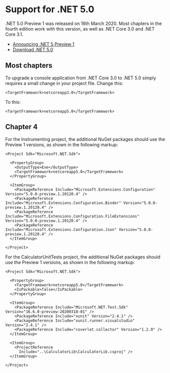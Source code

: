 # Support for .NET 5.0
.NET 5.0 Preview 1 was released on 16th March 2020. Most chapters in the fourth edition work with this version, as well as .NET Core 3.0 and .NET Core 3.1.
- [Announcing .NET 5 Preview 1](https://devblogs.microsoft.com/dotnet/announcing-net-5-0-preview-1/)
- [Download .NET 5.0](https://dotnet.microsoft.com/download/dotnet-core/5.0)
## Most chapters
To upgrade a console application from .NET Core 3.0 to .NET 5.0 simply requires a small change in your project file.
Change this:
```
<TargetFramework>netcoreapp3.0</TargetFramework>
```
To this:
```
<TargetFramework>netcoreapp5.0</TargetFramework>
```
## Chapter 4
For the Instrumenting project, the additional NuGet packages should use the Preview 1 versions, as shown in the following markup: 
```
<Project Sdk="Microsoft.NET.Sdk">

  <PropertyGroup>
    <OutputType>Exe</OutputType>
    <TargetFramework>netcoreapp5.0</TargetFramework>
  </PropertyGroup>

  <ItemGroup>
    <PackageReference Include="Microsoft.Extensions.Configuration" Version="5.0.0-preview.1.20120.4" />
    <PackageReference Include="Microsoft.Extensions.Configuration.Binder" Version="5.0.0-preview.1.20120.4" />
    <PackageReference Include="Microsoft.Extensions.Configuration.FileExtensions" Version="5.0.0-preview.1.20120.4" />
    <PackageReference Include="Microsoft.Extensions.Configuration.Json" Version="5.0.0-preview.1.20120.4" />
  </ItemGroup>

</Project>
```
For the CalculatorUnitTests project, the additional NuGet packages should use the Preview 1 versions, as shown in the following markup:
```
<Project Sdk="Microsoft.NET.Sdk">

  <PropertyGroup>
    <TargetFramework>netcoreapp5.0</TargetFramework>
    <IsPackable>false</IsPackable>
  </PropertyGroup>

  <ItemGroup>
    <PackageReference Include="Microsoft.NET.Test.Sdk" Version="16.6.0-preview-20200318-01" />
    <PackageReference Include="xunit" Version="2.4.1" />
    <PackageReference Include="xunit.runner.visualstudio" Version="2.4.1" />
    <PackageReference Include="coverlet.collector" Version="1.2.0" />
  </ItemGroup>

  <ItemGroup>
    <ProjectReference 
      Include="..\CalculatorLib\CalculatorLib.csproj" />
  </ItemGroup>

</Project>
```
